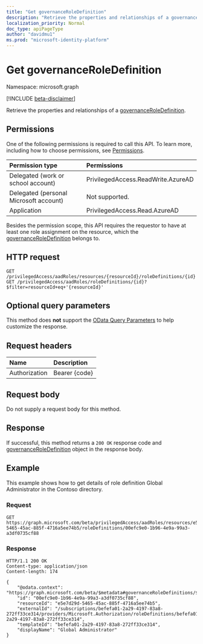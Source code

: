 ```yaml
---
title: "Get governanceRoleDefinition"
description: "Retrieve the properties and relationships of a governanceRoleDefinition."
localization_priority: Normal
doc_type: apiPageType
author: "davidmu1"
ms.prod: "microsoft-identity-platform"
---
```


# Get governanceRoleDefinition

Namespace: microsoft.graph

[!INCLUDE [beta-disclaimer](../../includes/beta-disclaimer.md)]

Retrieve the properties and relationships of a [governanceRoleDefinition](../resources/governanceroledefinition.md).

## Permissions
One of the following permissions is required to call this API. To learn more, including how to choose permissions, see [Permissions](/graph/permissions-reference).

|Permission type      | Permissions              |
|:--------------------|:---------------------------------------------------------|
|Delegated (work or school account) | PrivilegedAccess.ReadWrite.AzureAD  |
|Delegated (personal Microsoft account) | Not supported.    |
|Application | PrivilegedAccess.Read.AzureAD |

Besides the permission scope, this API requires the requestor to have at least one role assignment on the resource, which the [governanceRoleDefinition](../resources/governanceroledefinition.md) belongs to.

## HTTP request
<!-- { "blockType": "ignored" } -->
```http
GET /privilegedAccess/aadRoles/resources/{resourceId}/roleDefinitions/{id}
GET /privilegedAccess/aadRoles/roleDefinitions/{id}?$filter=resourceId+eq+'{resourceId}'
```
## Optional query parameters
This method does **not** support the [OData Query Parameters](/graph/query-parameters) to help customize the response.

## Request headers
| Name      |Description|
|:----------|:----------|
| Authorization  | Bearer {code}|


## Request body

Do not supply a request body for this method.

## Response

If successful, this method returns a `200 OK` response code and [governanceRoleDefinition](../resources/governanceroledefinition.md) object in the response body.

## Example

This example shows how to get details of role definition Global Administrator in the Contoso directory.

<!-- {
  "blockType": "request",
  "name": "get_governanceroledefinition"
}-->

### Request

```http
GET https://graph.microsoft.com/beta/privilegedAccess/aadRoles/resources/e5e7d29d-5465-45ac-885f-4716a5ee74b5/roleDefinitions/00efc9e0-1b96-4e9a-99a3-a3df0735cf88
```

### Response

<!-- {
  "blockType": "response",
  "truncated": false,
  "@odata.type": "microsoft.graph.governanceRoleDefinition"
} -->
```http
HTTP/1.1 200 OK
Content-type: application/json
Content-length: 174

{
    "@odata.context": "https://graph.microsoft.com/beta/$metadata#governanceRoleDefinitions/$entity",
    "id": "00efc9e0-1b96-4e9a-99a3-a3df0735cf88",
    "resourceId": "e5e7d29d-5465-45ac-885f-4716a5ee74b5",
    "externalId": "/subscriptions/befefa01-2a29-4197-83a8-272ff33ce314/providers/Microsoft.Authorization/roleDefinitions/befefa01-2a29-4197-83a8-272ff33ce314",
    "templateId": "befefa01-2a29-4197-83a8-272ff33ce314",
    "displayName": "Global Administrator"
}
```

<!-- uuid: 8fcb5dbc-d5aa-4681-8e31-b001d5168d79
2015-10-25 14:57:30 UTC -->
<!--
{
  "type": "#page.annotation",
  "description": "Get governanceRoleDefinition",
  "keywords": "",
  "section": "documentation",
  "tocPath": "",
  "suppressions": []
}
-->
